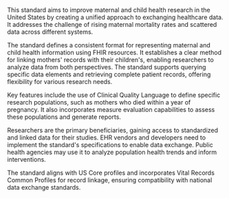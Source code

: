 This standard aims to improve maternal and child health research in the United States by creating a unified approach to exchanging healthcare data. It addresses the challenge of rising maternal mortality rates and scattered data across different systems.

The standard defines a consistent format for representing maternal and child health information using FHIR resources. It establishes a clear method for linking mothers' records with their children's, enabling researchers to analyze data from both perspectives. The standard supports querying specific data elements and retrieving complete patient records, offering flexibility for various research needs.

Key features include the use of Clinical Quality Language to define specific research populations, such as mothers who died within a year of pregnancy. It also incorporates measure evaluation capabilities to assess these populations and generate reports.

Researchers are the primary beneficiaries, gaining access to standardized and linked data for their studies. EHR vendors and developers need to implement the standard's specifications to enable data exchange. Public health agencies may use it to analyze population health trends and inform interventions.

The standard aligns with US Core profiles and incorporates Vital Records Common Profiles for record linkage, ensuring compatibility with national data exchange standards.